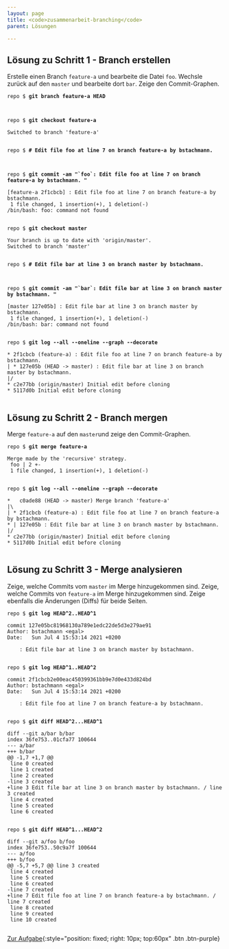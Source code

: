 ```yaml
---
layout: page
title: <code>zusammenarbeit-branching</code>
parent: Lösungen

---
```

## Lösung zu Schritt 1 - Branch erstellen

Erstelle einen Branch `feature-a` und bearbeite die Datei `foo`.
Wechsle zurück auf den `master` und bearbeite dort `bar`.
Zeige den Commit-Graphen.


<pre><code>repo $ <b>git branch feature-a HEAD</b><br><br><br></code></pre>



<pre><code>repo $ <b>git checkout feature-a</b><br><br>Switched to branch 'feature-a'<br><br></code></pre>



<pre><code>repo $ <b># Edit file foo at line 7 on branch feature-a by bstachmann.</b><br><br><br></code></pre>



<pre><code>repo $ <b>git commit -am &quot;`foo`: Edit file foo at line 7 on branch feature-a by bstachmann. &quot;</b><br><br>[feature-a 2f1cbcb] : Edit file foo at line 7 on branch feature-a by bstachmann.<br> 1 file changed, 1 insertion(+), 1 deletion(-)<br>/bin/bash: foo: command not found<br><br></code></pre>



<pre><code>repo $ <b>git checkout master</b><br><br>Your branch is up to date with 'origin/master'.<br>Switched to branch 'master'<br><br></code></pre>



<pre><code>repo $ <b># Edit file bar at line 3 on branch master by bstachmann.</b><br><br><br></code></pre>



<pre><code>repo $ <b>git commit -am &quot;`bar`: Edit file bar at line 3 on branch master by bstachmann. &quot;</b><br><br>[master 127e05b] : Edit file bar at line 3 on branch master by bstachmann.<br> 1 file changed, 1 insertion(+), 1 deletion(-)<br>/bin/bash: bar: command not found<br><br></code></pre>



<pre><code>repo $ <b>git log --all --oneline --graph --decorate</b><br><br>* 2f1cbcb (feature-a) : Edit file foo at line 7 on branch feature-a by bstachmann.<br>| * 127e05b (HEAD -&gt; master) : Edit file bar at line 3 on branch master by bstachmann.<br>|/  <br>* c2e77bb (origin/master) Initial edit before cloning<br>* 5117d0b Initial edit before cloning<br><br></code></pre>


## Lösung zu Schritt 2 - Branch mergen

Merge `feature-a` auf den `master`und
zeige den Commit-Graphen.


<pre><code>repo $ <b>git merge feature-a</b><br><br>Merge made by the 'recursive' strategy.<br> foo | 2 +-<br> 1 file changed, 1 insertion(+), 1 deletion(-)<br><br></code></pre>



<pre><code>repo $ <b>git log --all --oneline --graph --decorate</b><br><br>*   c0ade88 (HEAD -&gt; master) Merge branch 'feature-a'<br>|\  <br>| * 2f1cbcb (feature-a) : Edit file foo at line 7 on branch feature-a by bstachmann.<br>* | 127e05b : Edit file bar at line 3 on branch master by bstachmann.<br>|/  <br>* c2e77bb (origin/master) Initial edit before cloning<br>* 5117d0b Initial edit before cloning<br><br></code></pre>


## Lösung zu Schritt 3 - Merge analysieren

Zeige, welche Commits vom `master` im Merge hinzugekommen sind.
Zeige, welche Commits von `feature-a` im Merge hinzugekommen sind.
Zeige ebenfalls die Änderungen (Diffs) für beide Seiten.


<pre><code>repo $ <b>git log HEAD^2..HEAD^1</b><br><br>commit 127e05bc81968130a789e1edc22de5d3e279ae91<br>Author: bstachmann &lt;egal&gt;<br>Date:   Sun Jul 4 15:53:14 2021 +0200<br><br>    : Edit file bar at line 3 on branch master by bstachmann.<br><br></code></pre>



<pre><code>repo $ <b>git log HEAD^1..HEAD^2</b><br><br>commit 2f1cbcb2e00eac450399361bb9e7d0e433d824bd<br>Author: bstachmann &lt;egal&gt;<br>Date:   Sun Jul 4 15:53:14 2021 +0200<br><br>    : Edit file foo at line 7 on branch feature-a by bstachmann.<br><br></code></pre>



<pre><code>repo $ <b>git diff HEAD^2...HEAD^1</b><br><br>diff --git a/bar b/bar<br>index 36fe753..01cfa77 100644<br>--- a/bar<br>+++ b/bar<br>@@ -1,7 +1,7 @@<br> line 0 created<br> line 1 created<br> line 2 created<br>-line 3 created<br>+line 3 Edit file bar at line 3 on branch master by bstachmann. / line 3 created<br> line 4 created<br> line 5 created<br> line 6 created<br><br></code></pre>



<pre><code>repo $ <b>git diff HEAD^1...HEAD^2</b><br><br>diff --git a/foo b/foo<br>index 36fe753..50c9a7f 100644<br>--- a/foo<br>+++ b/foo<br>@@ -5,7 +5,7 @@ line 3 created<br> line 4 created<br> line 5 created<br> line 6 created<br>-line 7 created<br>+line 7 Edit file foo at line 7 on branch feature-a by bstachmann. / line 7 created<br> line 8 created<br> line 9 created<br> line 10 created<br><br></code></pre>


[Zur Aufgabe](aufgabe-zusammenarbeit-branching.md){:style="position: fixed; right: 10px; top:60px" .btn .btn-purple}

